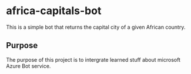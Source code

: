 # africa-capitals-bot
This is a simple bot that returns the capital city of a given African country.

## Purpose
The purpose of this project is to intergrate learned stuff about microsoft Azure Bot service.
